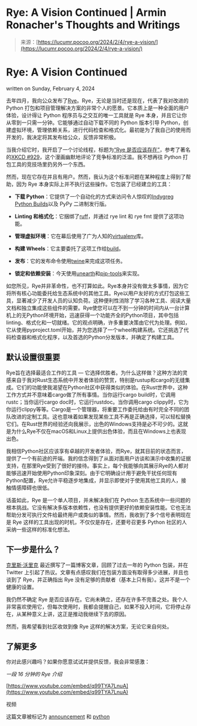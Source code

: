 <!--yml

category: 未分类

date: 2024-05-27 14:35:35

-->

# Rye: A Vision Continued | Armin Ronacher's Thoughts and Writings

> 来源：[https://lucumr.pocoo.org/2024/2/4/rye-a-vision/](https://lucumr.pocoo.org/2024/2/4/rye-a-vision/)

# Rye: A Vision Continued

written on Sunday, February 4, 2024

去年四月，我向公众发布了[Rye](https://rye-up.com/)。Rye，无论是当时还是现在，代表了我对改进的 Python 打包和项目管理解决方案的非常个人的愿景。它本质上是一种全面的用户体验，设计得让 Python 程序员与之交互的唯一工具就是 Rye 本身，并且它让你从零到一只需一分钟。它能够通过自动下载不同的 Python 版本引导 Python，创建虚拟环境，管理依赖关系，进行代码检查和格式化。最初是为了我自己的使用而开发的，我决定将其发布给公众，反馈非常积极。

当我介绍它时，我开启了一个讨论线程，标题为[“Rye 是否应该存在”](https://github.com/mitsuhiko/rye/discussions/6)，参考了著名的[XKCD #929](https://xkcd.com/927/)，这个漫画幽默地评论了竞争标准的泛滥。我不想再往 Python 打包工具的竞技场里扔另外一个东西。

然而，现在它存在并且有用户。然而，我认为这个标准问题在某种程度上得到了帮助，因为 Rye 本身实际上并不执行这些操作。它包装了已经建立的工具：

+   **下载 Python**：它提供了一个自动化的方式来访问令人惊叹的[Indygreg Python Builds](https://github.com/indygreg/python-build-standalone/)以及 PyPy 二进制发行版。

+   **Linting 和格式化**：它捆绑了[ruff](https://github.com/astral-sh/ruff)，并通过 rye lint 和 rye fmt 提供了这项功能。

+   **管理虚拟环境**：它在幕后使用了广为人知的[virtualenv](https://virtualenv.pypa.io/en/latest/)库。

+   **构建 Wheels**：它主要委托了这项工作给[build](https://pypi.org/project/build/)。

+   **发布**：它的发布命令使用[twine](https://pypi.org/project/twine/)来完成这项任务。

+   **锁定和依赖安装**：今天使用[unearth](https://pypi.org/project/unearth/)和[pip-tools](https://github.com/jazzband/pip-tools/)来实现。

如您所见，Rye并非革命性，也不打算如此。Rye本身并没有做太多事情，因为它将所有核心功能委托给生态系统中的其他工具。Rye以用户友好的方式打包这些工具，显著减少了开发人员的认知负荷。这种便利性消除了学习各种工具、阅读大量文档和独立集成这些组件的需要。Rye使您可以在不到一分钟的时间内从一台计算机上的无Python环境开始，迅速获得一个功能齐全的Python项目，其中包括linting、格式化和一切就绪。它的观点明确，许多重要决策由它代为处理。例如，它从使用pyproject.toml开始，并为您选择了一个wheel构建系统。它还挑选了代码检查器和格式化程序，以及首选的Python分发版本，并确定了构建工具。

## 默认设置很重要

Rye旨在选择最适合工作的工具 — 它选择优胜者。为什么这样做？这种方法的灵感来自于我对Rust生态系统中开发者体验的赞赏，特别是rustup和cargo的无缝集成。它们的功能使我渴望在Python社区中获得类似的体验。在Rust世界中，这种工作方式并不意味着cargo做了所有事情。当你运行cargo build时，它调用rustc；当你运行cargo doc时，它运行rustdoc。当你调用cargo clippy时，它为你运行clippy等等。Cargo是一个管理器，将重要工作委托给由有时完全不同的团队改进的定制工具。这也意味着如果发现某些工具不再是正确选择，可以轻松替换它们。在Rust世界的经验还向我展示，出色的Windows支持是必不可少的。这就是为什么Rye不仅在macOS和Linux上提供出色体验，而且在Windows上也表现出色。

我相信Python社区应该享有卓越的开发者体验，而Rye，就其目前的状态而言，提供了一个有前途的开端。我的信念得到了从面对面用户访谈和演示中收集的证据支持，在那里Rye受到了很好的接待。事实上，每个我能够向其展示Rye的人都对能够迅速开始使用Python印象深刻。由于它明确设计用于避免干扰任何现有Python配置，Rye允许平稳逐步地集成，并显示即使对于使用其他工具的人，接触情感障碍也很低。

话虽如此，Rye 是一个单人项目，并未解决我们在 Python 生态系统中一些问题的根本挑战。它没有解决多版本依赖性，也没有提供更好的依赖安装性能。它也无法帮助分发可执行文件给最终用户或类似的事情。然而，我收到了多个信号表明现在是 Rye 这样的工具出现的时机，不仅仅是存在，还要号召更多 Python 社区的人采纳一些这样的标准化想法。

## 下一步是什么？

[克里斯·沃里克](https://github.com/Kwpolska) 最近撰写了一篇博客文章，回顾了过去一年的 Python 包装，并在 Twitter 上引起了热议。文章有点感叹我们在包装方面没有取得多少进展，并且也谈到了 Rye，并正确指出 Rye 没有足够的贡献者（基本上只有我）。这并不是一个健康的设置。

我仍然不确定 Rye 是否应该存在。它尚未确立，还存在许多不完善之处。我个人非常喜欢使用它，但每次使用时，我都会提醒自己，如果不投入时间，它将停止存在，从某种意义上讲，这正是推动我继续下去的原因。

然而，我希望看到社区收敛到像 Rye 这样的解决方案，无论它来自何处。

## 了解更多

你对此感兴趣吗？如果你愿意试试并提供反馈，我会非常感激：

*一段 16 分钟的 Rye 介绍*

[https://www.youtube.com/embed/q99TYA7LnuA](https://www.youtube.com/embed/q99TYA7LnuA)

视频

这篇文章被标记为 [announcement](/tags/announcement/) 和 [python](/tags/python/)
